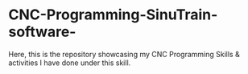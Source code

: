 # CNC-Programming-SinuTrain-software-
Here, this is the repository showcasing my CNC Programming Skills &amp; activities I have done under this skill.
